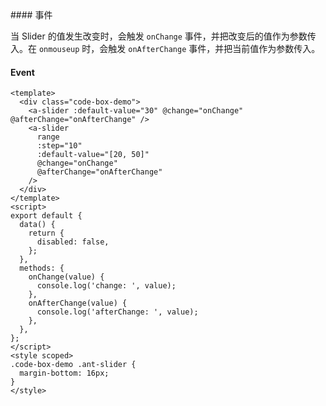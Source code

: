 <cn>
#### 事件 

当 Slider 的值发生改变时，会触发 `onChange` 事件，并把改变后的值作为参数传入。在 `onmouseup` 时，会触发 `onAfterChange` 事件，并把当前值作为参数传入。
</cn>
<us>
#### Event
</us>

```tpl
<template>
  <div class="code-box-demo">
    <a-slider :default-value="30" @change="onChange" @afterChange="onAfterChange" />
    <a-slider
      range
      :step="10"
      :default-value="[20, 50]"
      @change="onChange"
      @afterChange="onAfterChange"
    />
  </div>
</template>
<script>
export default {
  data() {
    return {
      disabled: false,
    };
  },
  methods: {
    onChange(value) {
      console.log('change: ', value);
    },
    onAfterChange(value) {
      console.log('afterChange: ', value);
    },
  },
};
</script>
<style scoped>
.code-box-demo .ant-slider {
  margin-bottom: 16px;
}
</style>
```